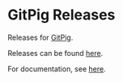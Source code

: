 # GitPig Releases

Releases for [GitPig](https://www.gitpig.dev).

Releases can be found [here](https://github.com/okeeffed/gitpig-releases/releases).

For documentation, see [here](https://docs.gitpig.dev).
